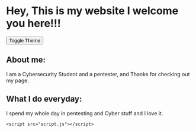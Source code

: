 <!DOCTYPE html>
<html lang="en">
<head>
    <meta charset="UTF-8">
    <meta name="viewport" content="width=device-width, initial-scale=1.0">
    <link rel="stylesheet" href="styles.css">
    <title>My Website</title>
</head>
<body>
    <h1>Hey, This is my website I welcome you here!!!</h1>
    <button id="theme-toggle">Toggle Theme</button>
    <h2>About me:</h2>
    <p>I am a Cybersecurity Student and a pentester, and Thanks for checking out my page.</p>
    <h2>What I do everyday:</h2>
    <p>I spend my whole day in pentesting and Cyber stuff and I love it.</p>

    <script src="script.js"></script>
</body>
</html>
